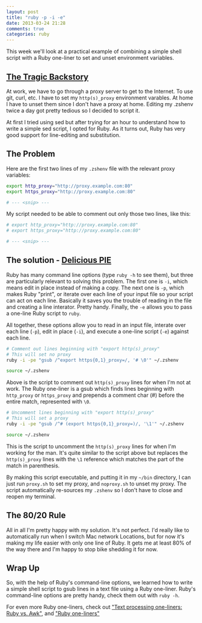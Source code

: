 ```yaml
---
layout: post
title: "ruby -p -i -e"
date: 2013-03-24 21:28
comments: true
categories: ruby
---
```

This week we'll look at a practical example of combining a simple shell script with a Ruby one-liner to set and unset environment variables.

## [The Tragic Backstory][1]

At work, we have to go through a proxy server to get to the Internet. To use git, curl, etc. I have to set my `http(s)_proxy` environment varables. At home I have to unset them since I don't have a proxy at home. Editing my .zshenv twice a day got pretty tedious so I decided to script it.

At first I tried using sed but after trying for an hour to understand how to write a simple sed script, I opted for Ruby. As it turns out, Ruby has very good support for line-editing and substitution.

[1]: http://www.youtube.com/watch?v=bKK-KLDlm20
<!--more-->

## The Problem

Here are the first two lines of my `.zshenv` file with the relevant proxy variables:

```bash .zshenv
export http_proxy="http://proxy.example.com:80"
export https_proxy="http://proxy.example.com:80"

# --- <snip> ---
```

My script needed to be able to comment out only those two lines, like this:

```bash .zshenv with proxy lines commented
# export http_proxy="http://proxy.example.com:80"
# export https_proxy="http://proxy.example.com:80"

# --- <snip> ---
```

## The solution - [Delicious PIE][2]

Ruby has many command line options (type `ruby -h` to see them), but three are particularly relevant to solving this problem. The first one is `-i`, which means edit in place instead of making a copy. The next one is `-p`, which makes Ruby "print", or iterate over each line of your input file so your script can act on each line. Basically it saves you the trouble of reading in the file and creating a line interator. Pretty handy. Finally, the `-e` allows you to pass a one-line Ruby script to `ruby`. 

All together, these options allow you to read in an input file, interate over each line (`-p`), edit in place (`-i`), and execute a one-line script (`-e`) against each line.  

```bash noproxy.sh script
# Comment out lines beginning with "export http(s)_proxy"
# This will set no proxy
ruby -i -pe "gsub /^export https{0,1}_proxy=/, '# \0'" ~/.zshenv

source ~/.zshenv
```

Above is the script to comment out `http(s)_proxy` lines for when I'm not at work. The Ruby one-liner is a gsub which finds lines beginning with `http_proxy` or `https_proxy` and prepends a comment char (#) before the entire match, represented with `\0`.

```bash proxy.sh script
# Uncomment lines beginning with "export http(s)_proxy"
# This will set a proxy
ruby -i -pe "gsub /^# (export https{0,1}_proxy=)/, '\1'" ~/.zshenv

source ~/.zshenv
```

This is the script to uncomment the `http(s)_proxy` lines for when I'm working for the man. It's quite similar to the script above but replaces the `http(s)_proxy` lines with the `\1` reference which matches the part of the match in parenthesis.

By making this script executable, and putting it in my `~/bin` directory, I can just run `proxy.sh` to set my proxy, and `noproxy.sh` to unset my proxy. The script automatically re-sources my `.zshenv` so I don't have to close and reopen my terminal.

## The 80/20 Rule
All in all I'm pretty happy with my solution. It's not perfect. I'd really like to automatically run when I switch Mac network Locations, but for now it's making my life easier with only one line of Ruby. It gets me at least 80% of the way there and I'm happy to stop bike shedding it for now.

[2]: http://www.crumblycookie.net/2012/06/16/strawberry-rhubarb-pie/

## Wrap Up

So, with the help of Ruby's command-line options, we learned how to write a simple shell script to gsub lines in a text file using a Ruby one-liner. Ruby's command-line options are pretty handy, check them out with `ruby -h`.

For even more Ruby one-liners, check out ["Text processing one-liners: Ruby vs. Awk"][3], and ["Ruby one-liners"][4]

[3]: http://benoithamelin.tumblr.com/post/10945200630/text-processing-1liners-ruby-vs-awk
[4]: http://benoithamelin.tumblr.com/ruby1line/

